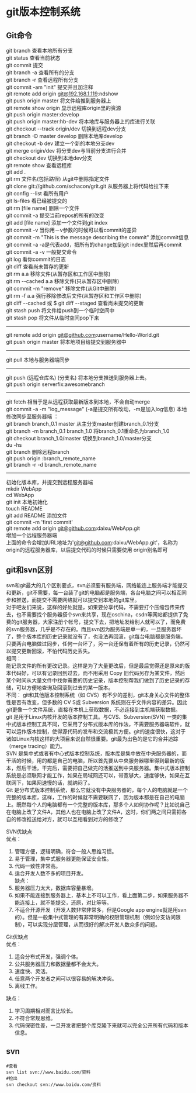# git版本控制系统

## Git命令
git branch 查看本地所有分支     
git status 查看当前状态     
git commit 提交     
git branch -a 查看所有的分支     
git branch -r 查看远程所有分支     
git commit -am "init" 提交并且加注释     
git remote add origin git@192.168.1.119:ndshow     
git push origin master 将文件给推到服务器上     
git remote show origin 显示远程库origin里的资源     
git push origin master:develop     
git push origin master:hb-dev 将本地库与服务器上的库进行关联     
git checkout --track origin/dev 切换到远程dev分支     
git branch -D master develop 删除本地库develop     
git checkout -b dev 建立一个新的本地分支dev     
git merge origin/dev 将分支dev与当前分支进行合并     
git checkout dev 切换到本地dev分支     
git remote show 查看远程库     
git add .     
git rm 文件名(包括路径) 从git中删除指定文件     
git clone git://github.com/schacon/grit.git 从服务器上将代码给拉下来     
git config --list 看所有用户     
git ls-files 看已经被提交的     
git rm [file name] 删除一个文件     
git commit -a 提交当前repos的所有的改变     
git add [file name] 添加一个文件到git index     
git commit -v 当你用－v参数的时候可以看commit的差异     
git commit -m "This is the message describing the commit" 添加commit信息     
git commit -a -a是代表add，把所有的change加到git index里然后再commit     
git commit -a -v 一般提交命令     
git log 看你commit的日志     
git diff 查看尚未暂存的更新     
git rm a.a 移除文件(从暂存区和工作区中删除)     
git rm --cached a.a 移除文件(只从暂存区中删除)     
git commit -m "remove" 移除文件(从Git中删除)     
git rm -f a.a 强行移除修改后文件(从暂存区和工作区中删除)     
git diff --cached 或 $ git diff --staged 查看尚未提交的更新     
git stash push 将文件给push到一个临时空间中     
git stash pop 将文件从临时空间pop下来

---
git remote add origin git@github.com:username/Hello-World.git     
git push origin master 将本地项目给提交到服务器中

---
git pull 本地与服务器端同步

---

git push (远程仓库名) (分支名) 将本地分支推送到服务器上去。     
git push origin serverfix:awesomebranch

---

git fetch 相当于是从远程获取最新版本到本地，不会自动merge     
git commit -a -m "log_message" (-a是提交所有改动，-m是加入log信息) 本地修改同步至服务器端 ：     
git branch branch_0.1 master 从主分支master创建branch_0.1分支     
git branch -m branch_0.1 branch_1.0 将branch_0.1重命名为branch_1.0     
git checkout branch_1.0/master 切换到branch_1.0/master分支     
du -hs     
git branch 删除远程branch     
git push origin :branch_remote_name     
git branch -r -d branch_remote_name

---

初始化版本库，并提交到远程服务器端     
mkdir WebApp     
cd WebApp     
git init 本地初始化     
touch README     
git add README 添加文件     
git commit -m 'first commit'     
git remote add origin git@github.com:daixu/WebApp.git     
增加一个远程服务器端     
上面的命令会增加URL地址为'git@github.com:daixu/WebApp.git'，名称为origin的远程服务器库，以后提交代码的时候只需要使用 origin别名即可

## git和svn区别
svn和git最大的几个区别要点，svn必须要有服务端，网络能连上服务端才能提交和更新，git不需要，每一台装了git的电脑都是服务端，各台电脑之间可以相互同步和推送，而提交不需要网络就可以提交到本地的git库里。     
对于吧友们来说，这样的好处就是，如果要分享代码，不需要打个压缩包传来传去，也不需要找个服务器搭个svn来共享，现在oschina，csdn等网站都提供了免费的git服务器，大家注册个帐号，提交下去，把地址发给别人就可以了，而免费的svn服务器，几乎是不存在的。而且svn因为服务端是单一的，一旦服务器坏了，整个版本库的历史记录就没有了，也没法再回滚，git每台电脑都是服务端，只要两台电脑做过同步，任何一台坏了，另一台还保有着所有的历史记录，仍然可以提交更新回滚，不怕代码历史丢失。       
相同：     
能记录文件的所有更改记录。这样是为了大量更改后，但是最后觉得还是原来的版本代码好，可以有记录回到过去，而不用采用 Copy 旧代码另存为某文件，然后某个时间从大量文件中找你需要的历史记录，版本控制帮我们做到了历史记录的存储，可以方便地查询及回滚到过去的某一版本。     
不同：
git和其他版本控制系统（如 CVS）有不少的差别，git本身关心文件的整体性是否有改变，但多数的 CV S或 Subversion 系统则在乎文件内容的差异。因此git更像一个文件系统，直接在本机上获取数据，不必连接到主机端获取数据。      
git 是用于Linux内核开发的版本控制工具。与CVS、Subversion(SVN) 一类的集中式版本控制工具不同，它采用了分布式版本库的作法，不需要服务器端软件，就可以运作版本控制，使得源代码的发布和交流极其方便。git的速度很快，这对于诸如Linux内核这样的大项目来说自然很重要。git最为出色的是它的合并追踪（merge tracing）能力。      
SVN 是集中式或者有中心式版本控制系统，版本库是集中放在中央服务器的，而干活的时候，用的都是自己的电脑，所以首先要从中央服务器哪里得到最新的版本，然后干活，干完后，需要把自己做完的活推送到中央服务器。集中式版本控制系统是必须联网才能工作，如果在局域网还可以，带宽够大，速度够快，如果在互联网下，如果网速慢的话，就纳闷了。       
Git 是分布式版本控制系统，那么它就没有中央服务器的，每个人的电脑就是一个完整的版本库，这样，工作的时候就不需要联网了，因为版本都是在自己的电脑上。既然每个人的电脑都有一个完整的版本库，那多个人如何协作呢？比如说自己在电脑上改了文件A，其他人也在电脑上改了文件A，这时，你们两之间只需把各自的修改推送给对方，就可以互相看到对方的修改了

SVN优缺点        
优点：
1. 管理方便，逻辑明确，符合一般人思维习惯。
2. 易于管理，集中式服务器更能保证安全性。
3. 代码一致性非常高。
4. 适合开发人数不多的项目开发。              
   缺点：
1. 服务器压力太大，数据库容量暴增。
2. 如果不能连接到服务器上，基本上不可以工作，看上面第二步，如果服务器不能连接上，就不能提交，还原，对比等等。
3. 不适合开源开发（开发人数非常非常多，但是Google app engine就是用svn的）。但是一般集中式管理的有非常明确的权限管理机制（例如分支访问限制），可以实现分层管理，从而很好的解决开发人数众多的问题。

Git优缺点        
优点：
1. 适合分布式开发，强调个体。
2. 公共服务器压力和数据量都不会太大。
3. 速度快、灵活。
4. 任意两个开发者之间可以很容易的解决冲突。
5. 离线工作。

缺点：
1. 学习周期相对而言比较长。
2. 不符合常规思维。
3. 代码保密性差，一旦开发者把整个库克隆下来就可以完全公开所有代码和版本信息。       



## svn

```Shell
#查看
svn list svn://www.baidu.com/资料
#检出
svn checkout svn://www.baidu.com/资料
```

